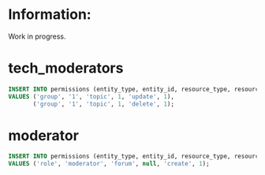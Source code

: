 
# Information:
  Work in progress.

# tech_moderators
```sql
INSERT INTO permissions (entity_type, entity_id, resource_type, resource_id, action, allowed)
VALUES ('group', '1', 'topic', 1, 'update', 1),
       ('group', '1', 'topic', 1, 'delete', 1);
```
# moderator 
```sql
INSERT INTO permissions (entity_type, entity_id, resource_type, resource_id, action, allowed)
VALUES ('role', 'moderator', 'forum', null, 'create', 1);
```